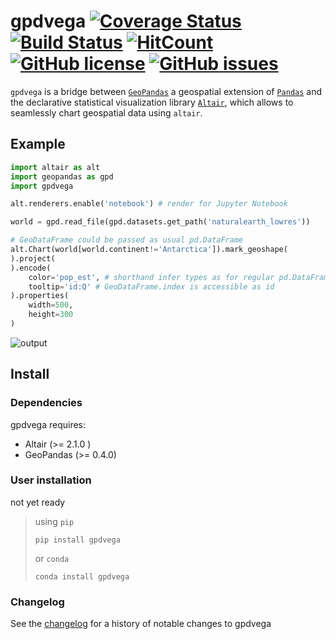 # gpdvega [![Coverage Status](https://coveralls.io/repos/github/iliatimofeev/gpdvega/badge.svg?branch=master)](https://coveralls.io/github/iliatimofeev/gpdvega?branch=master) [![Build Status](https://travis-ci.com/iliatimofeev/gpdvega.svg?branch=master)](https://travis-ci.com/iliatimofeev/gpdvega) [![HitCount](http://hits.dwyl.io/iliatimofeev/gpdvega.svg)](http://hits.dwyl.io/iliatimofeev/gpdvega) [![GitHub license](https://img.shields.io/github/license/iliatimofeev/gpdvega.svg)](https://github.com/iliatimofeev/gpdvega/blob/master/LICENSE) [![GitHub issues](https://img.shields.io/github/issues/iliatimofeev/gpdvega.svg)](https://github.com/iliatimofeev/gpdvega/issues)

`gpdvega` is a bridge between [`GeoPandas`](http://geopandas.org/) a geospatial extension of [`Pandas`](https://pandas.pydata.org/) and the declarative statistical visualization library [`Altair`](https://altair-viz.github.io/), which allows to seamlessly chart geospatial data using `altair`.

## Example

~~~python
import altair as alt
import geopandas as gpd
import gpdvega

alt.renderers.enable('notebook') # render for Jupyter Notebook

world = gpd.read_file(gpd.datasets.get_path('naturalearth_lowres'))

# GeoDataFrame could be passed as usual pd.DataFrame
alt.Chart(world[world.continent!='Antarctica']).mark_geoshape(
).project(
).encode(
    color='pop_est', # shorthand infer types as for regular pd.DataFrame
    tooltip='id:Q' # GeoDataFrame.index is accessible as id
).properties(
    width=500,
    height=300
)
~~~

![output](docs/_static/word_pop_est.png)

## Install

### Dependencies

gpdvega requires:

- Altair (>= 2.1.0 )
- GeoPandas (>= 0.4.0)

### User installation

not yet ready

> using `pip`
>
>     pip install gpdvega
>
> or `conda`
>
>     conda install gpdvega

### Changelog

See the [changelog](<https://iliatimofeev.github.io/gpdvega/whats_new.html>)
for a history of notable changes to gpdvega
